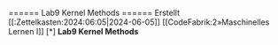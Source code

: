 ====== Lab9 Kernel Methods ======
Erstellt [[:Zettelkasten:2024:06:05|2024-06-05]]
[[CodeFabrik:2»Maschinelles Lernen I]]
[*] **Lab9 Kernel Methods** 


 




